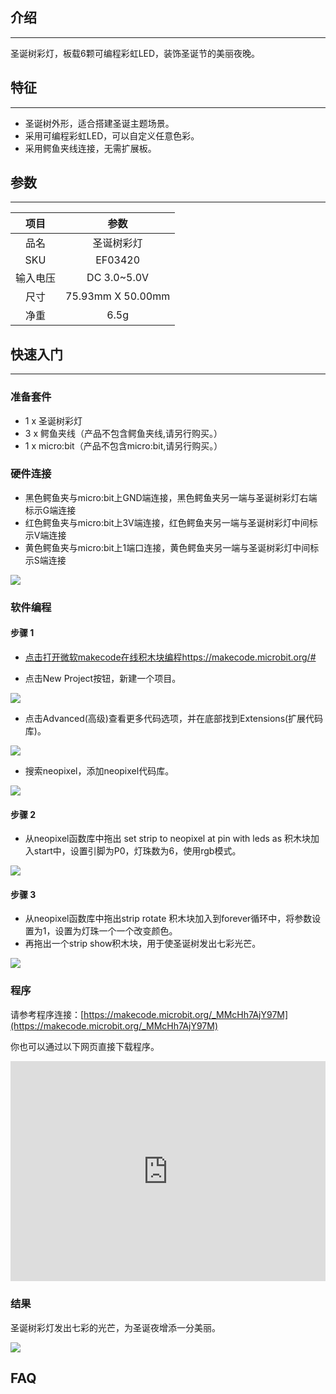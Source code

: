 ## 介绍
---
 圣诞树彩灯，板载6颗可编程彩虹LED，装饰圣诞节的美丽夜晚。

## 特征
---
- 圣诞树外形，适合搭建圣诞主题场景。
- 采用可编程彩虹LED，可以自定义任意色彩。
- 采用鳄鱼夹线连接，无需扩展板。

## 参数
---
|项目|参数|
|:-:|:-:|
|品名|圣诞树彩灯|
|SKU| EF03420|
|输入电压|DC 3.0~5.0V|
|尺寸|75.93mm X 50.00mm|
|净重|6.5g|


## 快速入门  
---
### 准备套件
- 1 x 圣诞树彩灯
- 3 x 鳄鱼夹线（产品不包含鳄鱼夹线,请另行购买。）
- 1 x micro:bit（产品不包含micro:bit,请另行购买。）
### 硬件连接  
- 黑色鳄鱼夹与micro:bit上GND端连接，黑色鳄鱼夹另一端与圣诞树彩灯右端标示G端连接
- 红色鳄鱼夹与micro:bit上3V端连接，红色鳄鱼夹另一端与圣诞树彩灯中间标示V端连接
- 黄色鳄鱼夹与micro:bit上1端口连接，黄色鳄鱼夹另一端与圣诞树彩灯中间标示S端连接

![](https://i.imgur.com/8uQCfYE.jpg)

### 软件编程  
#### 步骤 1

- [点击打开微软makecode在线积木块编程https://makecode.microbit.org/#](https://makecode.microbit.org/#)

- 点击New Project按钮，新建一个项目。

![](https://i.imgur.com/t34k5Zb.png)

- 点击Advanced(高级)查看更多代码选项，并在底部找到Extensions(扩展代码库)。

![](https://i.imgur.com/Zg0fO6x.png)

- 搜索neopixel，添加neopixel代码库。

![](https://i.imgur.com/pqB776X.png)

#### 步骤 2

- 从neopixel函数库中拖出 set strip to neopixel at pin with leds as 积木块加入start中，设置引脚为P0，灯珠数为6，使用rgb模式。

![](https://i.imgur.com/PXHZH2L.png)

#### 步骤 3

- 从neopixel函数库中拖出strip rotate 积木块加入到forever循环中，将参数设置为1，设置为灯珠一个一个改变颜色。
- 再拖出一个strip show积木块，用于使圣诞树发出七彩光芒。

![](https://i.imgur.com/LMHM9JS.png)

### 程序

请参考程序连接：[https://makecode.microbit.org/_MMcHh7AjY97M](https://makecode.microbit.org/_MMcHh7AjY97M)

你也可以通过以下网页直接下载程序。

<div style="position:relative;height:0;padding-bottom:70%;overflow:hidden;"><iframe style="position:absolute;top:0;left:0;width:100%;height:100%;" src="https://makecode.microbit.org/#pub:_MMcHh7AjY97M" frameborder="0" sandbox="allow-popups allow-forms allow-scripts allow-same-origin"></iframe></div>  

### 结果  

圣诞树彩灯发出七彩的光芒，为圣诞夜增添一分美丽。

![](https://i.imgur.com/fDvmCab.gif)

## FAQ
